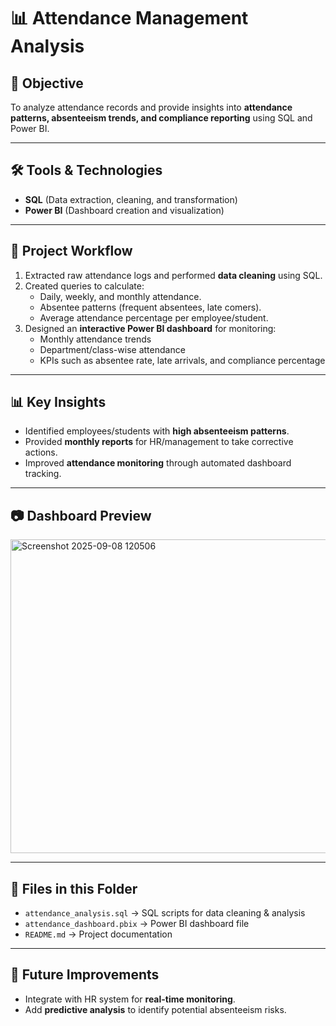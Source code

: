 # 📊 Attendance Management Analysis  

## 🎯 Objective  
To analyze attendance records and provide insights into **attendance patterns, absenteeism trends, and compliance reporting** using SQL and Power BI.  

---

## 🛠 Tools & Technologies  
- **SQL** (Data extraction, cleaning, and transformation)  
- **Power BI** (Dashboard creation and visualization)  

---

## 📂 Project Workflow  
1. Extracted raw attendance logs and performed **data cleaning** using SQL.  
2. Created queries to calculate:  
   - Daily, weekly, and monthly attendance.  
   - Absentee patterns (frequent absentees, late comers).  
   - Average attendance percentage per employee/student.  
3. Designed an **interactive Power BI dashboard** for monitoring:  
   - Monthly attendance trends  
   - Department/class-wise attendance  
   - KPIs such as absentee rate, late arrivals, and compliance percentage  

---

## 📊 Key Insights  
- Identified employees/students with **high absenteeism patterns**.  
- Provided **monthly reports** for HR/management to take corrective actions.  
- Improved **attendance monitoring** through automated dashboard tracking.  

---

## 📷 Dashboard Preview  
<img width="890" height="502" alt="Screenshot 2025-09-08 120506" src="https://github.com/user-attachments/assets/334d4759-1652-47a3-99c2-a86607575ce0" />

---

## 📁 Files in this Folder  
- `attendance_analysis.sql` → SQL scripts for data cleaning & analysis  
- `attendance_dashboard.pbix` → Power BI dashboard file  
- `README.md` → Project documentation  

---

## 🔗 Future Improvements  
- Integrate with HR system for **real-time monitoring**.  
- Add **predictive analysis** to identify potential absenteeism risks.  

